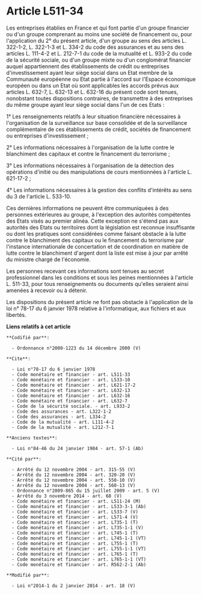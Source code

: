 # Article L511-34

Les entreprises établies en France et qui font partie d'un groupe financier ou d'un groupe comprenant au moins une société de
financement ou, pour l'application du 2° du présent article, d'un groupe au sens des articles L. 322-1-2, L. 322-1-3 et L.
334-2 du code des assurances et au sens des articles L. 111-4-2 et L. 212-7-1 du code de la mutualité et L. 933-2 du code de
la sécurité sociale, ou d'un groupe mixte ou d'un conglomérat financier auquel appartiennent des établissements de crédit ou
entreprises d'investissement ayant leur siège social dans un Etat membre de la Communauté européenne ou Etat partie à
l'accord sur l'Espace économique européen ou dans un Etat où sont applicables les accords prévus aux articles L. 632-7, L.
632-13 et L. 632-16 du présent code sont tenues, nonobstant toutes dispositions contraires, de transmettre à des entreprises
du même groupe ayant leur siège social dans l'un de ces Etats : 

1° Les renseignements relatifs à leur situation financière nécessaires à l'organisation de la surveillance sur base
consolidée et de la surveillance complémentaire de ces établissements de crédit, sociétés de financement ou entreprises
d'investissement ; 

2° Les informations nécessaires à l'organisation de la lutte contre le blanchiment des capitaux et contre le financement du
terrorisme ; 

3° Les informations nécessaires à l'organisation de la détection des opérations d'initié ou des manipulations de cours
mentionnées à l'article L. 621-17-2 ; 

4° Les informations nécessaires à la gestion des conflits d'intérêts au sens du 3 de l'article L. 533-10. 

Ces dernières informations ne peuvent être communiquées à des personnes extérieures au groupe, à l'exception des autorités
compétentes des Etats visés au premier alinéa. Cette exception ne s'étend pas aux autorités des Etats ou territoires dont la
législation est reconnue insuffisante ou dont les pratiques sont considérées comme faisant obstacle à la lutte contre le
blanchiment des capitaux ou le financement du terrorisme par l'instance internationale de concertation et de coordination en
matière de lutte contre le blanchiment d'argent dont la liste est mise à jour par arrêté du ministre chargé de l'économie. 

Les personnes recevant ces informations sont tenues au secret professionnel dans les conditions et sous les peines
mentionnées à l'article L. 511-33, pour tous renseignements ou documents qu'elles seraient ainsi amenées à recevoir ou à
détenir. 

Les dispositions du présent article ne font pas obstacle à l'application de la loi n° 78-17 du 6 janvier 1978 relative à
l'informatique, aux fichiers et aux libertés.

**Liens relatifs à cet article**

	**Codifié par**:

	  - Ordonnance n°2000-1223 du 14 décembre 2000 (V)

	**Cite**:

	  - Loi n°78-17 du 6 janvier 1978
	  - Code monétaire et financier - art. L511-33
	  - Code monétaire et financier - art. L533-10
	  - Code monétaire et financier - art. L621-17-2
	  - Code monétaire et financier - art. L632-13
	  - Code monétaire et financier - art. L632-16
	  - Code monétaire et financier - art. L632-7
	  - Code de la sécurité sociale. - art. L933-2
	  - Code des assurances - art. L322-1-2
	  - Code des assurances - art. L334-2
	  - Code de la mutualité - art. L111-4-2
	  - Code de la mutualité - art. L212-7-1

	**Anciens textes**:

	  - Loi n°84-46 du 24 janvier 1984 - art. 57-1 (Ab)

	**Cité par**:

	  - Arrêté du 12 novembre 2004 - art. 315-55 (V)
	  - Arrêté du 12 novembre 2004 - art. 320-20 (V)
	  - Arrêté du 12 novembre 2004 - art. 550-10 (V)
	  - Arrêté du 12 novembre 2004 - art. 560-13 (V)
	  - Ordonnance n°2009-865 du 15 juillet 2009 - art. 5 (V)
	  - Arrêté du 3 novembre 2014 - art. 68 (V)
	  - Code monétaire et financier - art. L511-24 (M)
	  - Code monétaire et financier - art. L533-3-1 (Ab)
	  - Code monétaire et financier - art. L533-7 (V)
	  - Code monétaire et financier - art. L571-4 (V)
	  - Code monétaire et financier - art. L735-1 (T)
	  - Code monétaire et financier - art. L735-1-1 (V)
	  - Code monétaire et financier - art. L745-1 (T)
	  - Code monétaire et financier - art. L745-1-1 (VT)
	  - Code monétaire et financier - art. L755-1 (T)
	  - Code monétaire et financier - art. L755-1-1 (VT)
	  - Code monétaire et financier - art. L765-1 (T)
	  - Code monétaire et financier - art. L765-1-1 (VT)
	  - Code monétaire et financier - art. R562-2-1 (Ab)

	**Modifié par**:

	  - Loi n°2014-1 du 2 janvier 2014 - art. 18 (V)

